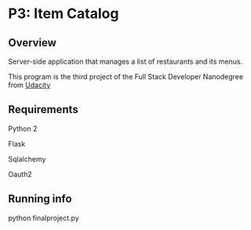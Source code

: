 # P3: Item Catalog

## Overview

Server-side application that manages a list of restaurants and its menus.

This program is the third project of the Full Stack Developer Nanodegree from [Udacity](https://www.udacity.com/)


## Requirements

Python 2

Flask

Sqlalchemy 

Oauth2


## Running info

python finalproject.py